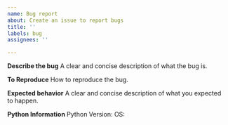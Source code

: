 ```yaml
---
name: Bug report
about: Create an issue to report bugs
title: ''
labels: bug
assignees: ''

---
```


**Describe the bug**
A clear and concise description of what the bug is.

**To Reproduce**
How to reproduce the bug.

**Expected behavior**
A clear and concise description of what you expected to happen.

**Python Information**
Python Version: 
OS: 

<!-- Add any other context about the problem here. -->
